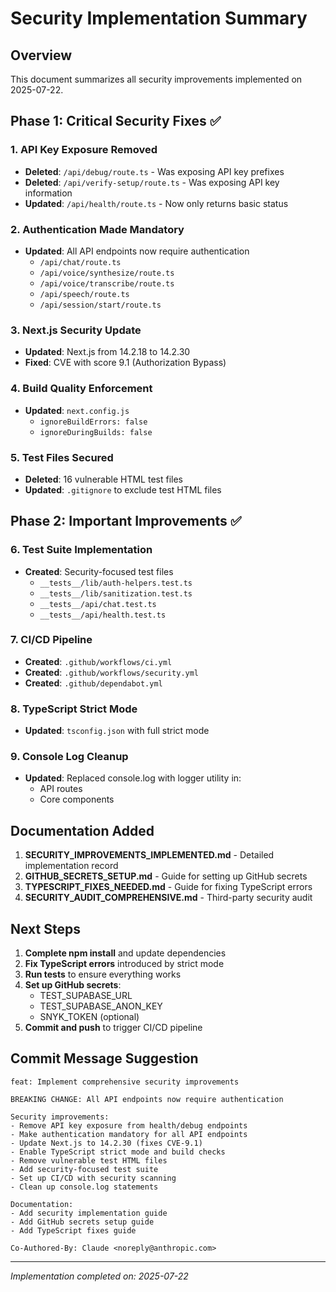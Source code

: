 # Security Implementation Summary

## Overview
This document summarizes all security improvements implemented on 2025-07-22.

## Phase 1: Critical Security Fixes ✅

### 1. API Key Exposure Removed
- **Deleted**: `/api/debug/route.ts` - Was exposing API key prefixes
- **Deleted**: `/api/verify-setup/route.ts` - Was exposing API key information  
- **Updated**: `/api/health/route.ts` - Now only returns basic status

### 2. Authentication Made Mandatory
- **Updated**: All API endpoints now require authentication
  - `/api/chat/route.ts`
  - `/api/voice/synthesize/route.ts`
  - `/api/voice/transcribe/route.ts`
  - `/api/speech/route.ts`
  - `/api/session/start/route.ts`

### 3. Next.js Security Update
- **Updated**: Next.js from 14.2.18 to 14.2.30
- **Fixed**: CVE with score 9.1 (Authorization Bypass)

### 4. Build Quality Enforcement
- **Updated**: `next.config.js`
  - `ignoreBuildErrors: false`
  - `ignoreDuringBuilds: false`

### 5. Test Files Secured
- **Deleted**: 16 vulnerable HTML test files
- **Updated**: `.gitignore` to exclude test HTML files

## Phase 2: Important Improvements ✅

### 6. Test Suite Implementation
- **Created**: Security-focused test files
  - `__tests__/lib/auth-helpers.test.ts`
  - `__tests__/lib/sanitization.test.ts`
  - `__tests__/api/chat.test.ts`
  - `__tests__/api/health.test.ts`

### 7. CI/CD Pipeline
- **Created**: `.github/workflows/ci.yml`
- **Created**: `.github/workflows/security.yml`
- **Created**: `.github/dependabot.yml`

### 8. TypeScript Strict Mode
- **Updated**: `tsconfig.json` with full strict mode

### 9. Console Log Cleanup
- **Updated**: Replaced console.log with logger utility in:
  - API routes
  - Core components

## Documentation Added

1. **SECURITY_IMPROVEMENTS_IMPLEMENTED.md** - Detailed implementation record
2. **GITHUB_SECRETS_SETUP.md** - Guide for setting up GitHub secrets
3. **TYPESCRIPT_FIXES_NEEDED.md** - Guide for fixing TypeScript errors
4. **SECURITY_AUDIT_COMPREHENSIVE.md** - Third-party security audit

## Next Steps

1. **Complete npm install** and update dependencies
2. **Fix TypeScript errors** introduced by strict mode
3. **Run tests** to ensure everything works
4. **Set up GitHub secrets**:
   - TEST_SUPABASE_URL
   - TEST_SUPABASE_ANON_KEY
   - SNYK_TOKEN (optional)
5. **Commit and push** to trigger CI/CD pipeline

## Commit Message Suggestion

```
feat: Implement comprehensive security improvements

BREAKING CHANGE: All API endpoints now require authentication

Security improvements:
- Remove API key exposure from health/debug endpoints
- Make authentication mandatory for all API endpoints
- Update Next.js to 14.2.30 (fixes CVE-9.1)
- Enable TypeScript strict mode and build checks
- Remove vulnerable test HTML files
- Add security-focused test suite
- Set up CI/CD with security scanning
- Clean up console.log statements

Documentation:
- Add security implementation guide
- Add GitHub secrets setup guide
- Add TypeScript fixes guide

Co-Authored-By: Claude <noreply@anthropic.com>
```

---

*Implementation completed on: 2025-07-22*